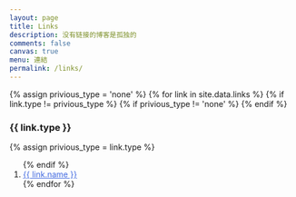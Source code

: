 ```yaml
---
layout: page
title: Links
description: 没有链接的博客是孤独的
comments: false
canvas: true
menu: 連結
permalink: /links/
---
```


<div>
  {% assign privious_type = 'none' %}
  {% for link in site.data.links %}
    {% if link.type != privious_type %}
      {% if privious_type != 'none' %}
        </ol>
      {% endif %}
      <h3>{{ link.type }}</h3>
      {% assign privious_type = link.type %}
      <ol class="posts-list" >
    {% endif %}
    <li class="posts-list-item">
      <a class="posts-list-name" style="color:#4169E1" href="{{ link.url }}">{{ link.name }}</a>
    </li>
  {% endfor %}
  </ol>
</div>